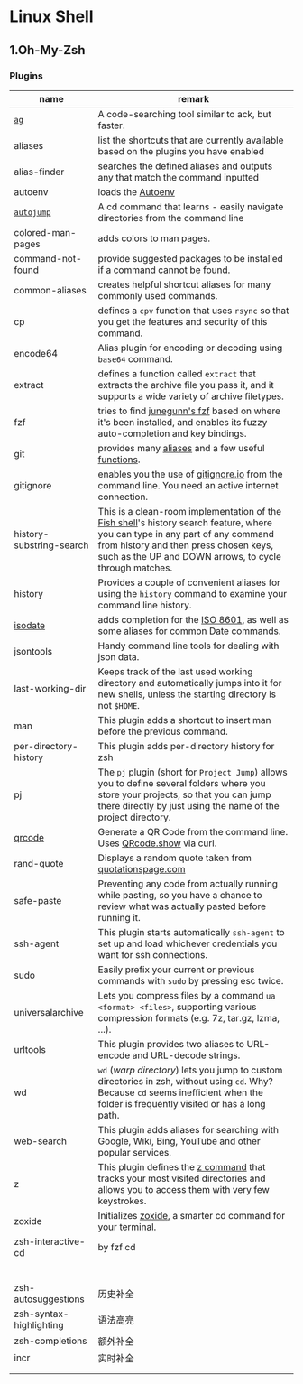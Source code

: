 # Linux Shell

## 1.Oh-My-Zsh

### Plugins

| name                                                                      | remark                                                                                                                                                                                                                                                    |
| ------------------------------------------------------------------------- | --------------------------------------------------------------------------------------------------------------------------------------------------------------------------------------------------------------------------------------------------------- |
| [`ag`](https://github.com/ggreer/the\_silver\_searcher)                   | A code-searching tool similar to ack, but faster.                                                                                                                                                                                                         |
| aliases                                                                   | list the shortcuts that are currently available based on the plugins you have enabled                                                                                                                                                                     |
| alias-finder                                                              | searches the defined aliases and outputs any that match the command inputted                                                                                                                                                                              |
| autoenv                                                                   | loads the [Autoenv](https://github.com/inishchith/autoenv)                                                                                                                                                                                                |
| [`autojump`](https://github.com/wting/autojump#installation)              | A cd command that learns - easily navigate directories from the command line                                                                                                                                                                              |
| colored-man-pages                                                         | adds colors to man pages.                                                                                                                                                                                                                                 |
| command-not-found                                                         | provide suggested packages to be installed if a command cannot be found.                                                                                                                                                                                  |
| common-aliases                                                            | creates helpful shortcut aliases for many commonly used commands.                                                                                                                                                                                         |
| cp                                                                        | defines a `cpv` function that uses `rsync` so that you get the features and security of this command.                                                                                                                                                     |
| encode64                                                                  | Alias plugin for encoding or decoding using `base64` command.                                                                                                                                                                                             |
| extract                                                                   | defines a function called `extract` that extracts the archive file you pass it, and it supports a wide variety of archive filetypes.                                                                                                                      |
| fzf                                                                       |  tries to find [junegunn's fzf](https://github.com/junegunn/fzf) based on where it's been installed, and enables its fuzzy auto-completion and key bindings.                                                                                              |
| git                                                                       | provides many [aliases](https://github.com/ohmyzsh/ohmyzsh/tree/master/plugins/git#aliases) and a few useful [functions](https://github.com/ohmyzsh/ohmyzsh/tree/master/plugins/git#functions).                                                           |
| gitignore                                                                 | enables you the use of [gitignore.io](https://www.gitignore.io/) from the command line. You need an active internet connection.                                                                                                                           |
| history-substring-search                                                  | This is a clean-room implementation of the [Fish shell](http://fishshell.com/)'s history search feature, where you can type in any part of any command from history and then press chosen keys, such as the UP and DOWN arrows, to cycle through matches. |
| history                                                                   | Provides a couple of convenient aliases for using the `history` command to examine your command line history.                                                                                                                                             |
| [isodate](https://github.com/ohmyzsh/ohmyzsh/tree/master/plugins/isodate) | adds completion for the [ISO 8601](https://en.wikipedia.org/wiki/ISO\_8601), as well as some aliases for common Date commands.                                                                                                                            |
| jsontools                                                                 | Handy command line tools for dealing with json data.                                                                                                                                                                                                      |
| last-working-dir                                                          | Keeps track of the last used working directory and automatically jumps into it for new shells, unless the starting directory is not `$HOME`.                                                                                                              |
| man                                                                       | This plugin adds a shortcut to insert man before the previous command.                                                                                                                                                                                    |
| per-directory-history                                                     | This plugin adds per-directory history for zsh                                                                                                                                                                                                            |
| pj                                                                        | The `pj` plugin (short for `Project Jump`) allows you to define several folders where you store your projects, so that you can jump there directly by just using the name of the project directory.                                                       |
| [qrcode](https://github.com/ohmyzsh/ohmyzsh/tree/master/plugins/qrcode)   | Generate a QR Code from the command line. Uses [QRcode.show](https://qrcode.show/) via curl.                                                                                                                                                              |
| rand-quote                                                                | Displays a random quote taken from [quotationspage.com](http://www.quotationspage.com/random.php)                                                                                                                                                         |
| safe-paste                                                                | Preventing any code from actually running while pasting, so you have a chance to review what was actually pasted before running it.                                                                                                                       |
| ssh-agent                                                                 | This plugin starts automatically `ssh-agent` to set up and load whichever credentials you want for ssh connections.                                                                                                                                       |
| sudo                                                                      | Easily prefix your current or previous commands with `sudo` by pressing esc twice.                                                                                                                                                                        |
| universalarchive                                                          | Lets you compress files by a command `ua <format> <files>`, supporting various compression formats (e.g. 7z, tar.gz, lzma, ...).                                                                                                                          |
| urltools                                                                  | This plugin provides two aliases to URL-encode and URL-decode strings.                                                                                                                                                                                    |
| wd                                                                        | `wd` (_warp directory_) lets you jump to custom directories in zsh, without using `cd`. Why? Because `cd` seems inefficient when the folder is frequently visited or has a long path.                                                                     |
| web-search                                                                | This plugin adds aliases for searching with Google, Wiki, Bing, YouTube and other popular services.                                                                                                                                                       |
| z                                                                         | This plugin defines the [z command](https://github.com/agkozak/zsh-z) that tracks your most visited directories and allows you to access them with very few keystrokes.                                                                                   |
| zoxide                                                                    | Initializes [zoxide](https://github.com/ajeetdsouza/zoxide), a smarter cd command for your terminal.                                                                                                                                                      |
| zsh-interactive-cd                                                        | by fzf cd                                                                                                                                                                                                                                                 |
|                                                                           |                                                                                                                                                                                                                                                           |
|                                                                           |                                                                                                                                                                                                                                                           |
|                                                                           |                                                                                                                                                                                                                                                           |
|                                                                           |                                                                                                                                                                                                                                                           |
|                                                                           |                                                                                                                                                                                                                                                           |
|                                                                           |                                                                                                                                                                                                                                                           |
| zsh-autosuggestions                                                       | 历史补全                                                                                                                                                                                                                                                      |
| zsh-syntax-highlighting                                                   | 语法高亮                                                                                                                                                                                                                                                      |
| zsh-completions                                                           | 额外补全                                                                                                                                                                                                                                                      |
| incr                                                                      | 实时补全                                                                                                                                                                                                                                                      |
|                                                                           |                                                                                                                                                                                                                                                           |
|                                                                           |                                                                                                                                                                                                                                                           |

